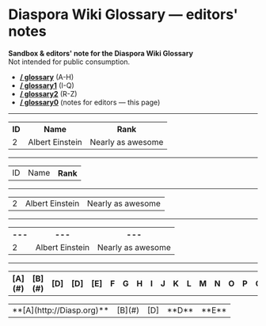 # Diaspora Wiki Glossary — editors' notes 
 
**Sandbox & editors' note for the Diaspora Wiki Glossary**    
Not intended for public consumption.      
   
- **[/ glossary](https://github.com/diaspora/diaspora/wiki/glossary)** (A-H)
- **[/ glossary1](https://github.com/diaspora/diaspora/wiki/glossary2)** (I-Q)
- **[/ glossary2](https://github.com/diaspora/diaspora/wiki/glossary3)** (R-Z)
- **[/ glossary0](https://github.com/diaspora/diaspora/wiki/glossary0)** (notes for editors — this page)   
   
---   

<table>
  <tr>
    <th>ID</th><th>Name</th><th>Rank</th>
  </tr>
  <tr>
    <td>2</td><td>Albert Einstein</td><td>Nearly as awesome</td>
  </tr>
</table>

---

<table>
  <tr>
    <td>ID</td><td>Name</td><th>Rank</td>
  </tr>
</table>

---

<table>
  <tr>
    <td>2</td><td>Albert Einstein</td><td>Nearly as awesome</td>
  </tr>
</table>

---

<table>
  <tr>
    <th> --- </th><th> --- </th><th> --- </th>
  </tr>
  <tr>
    <td>2</td><td>Albert Einstein</td><td>Nearly as awesome</td>
  </tr>
</table>

---

<a><table><tr>
<th> [A](#) </th><th> [B](#) </th><th> [D] </th><th> [D] </th><th> [E] </th><th> F </th><th> G </th><th> H </th><th> I </th><th> J </th><th> K </th><th> L </th><th> M </th><th> N </th><th> O </th><th> P </th><th> Q </th><th> R </th><th> S </th><th> T </th><th> U </th><th> V </th><th> W </th><th> X </th><th> Y </th><th> Z </th> 
</tr></table></a>

<a style="background-color: yellow;"><table><tr>
<td> **[A](http://Diasp.org)** </td><td> [B](#) </td><td> [D] </td><td> **D** </td><td> **E** </td>
</tr></table></a>



[A]: http://google.com
[B]: http://google.com
[C]: http://google.com
[D]: http://google.com
[E]: http://google.com


